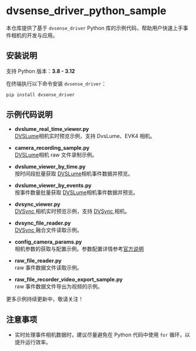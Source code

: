 # dvsense_driver_python_sample

本仓库提供了基于 `dvsense_driver` Python 库的示例代码，帮助用户快速上手事件相机的开发与应用。

## 安装说明

支持 Python 版本：**3.8 - 3.12**

在终端执行以下命令安装 `dvsense_driver`：

```bash
pip install dvsense_driver
```

## 示例代码说明

- **dvslume_real_time_viewer.py**  
    [DVSLume](https://www.dvsense.com/products/dvslume/)相机实时预览示例，支持 DvsLume、EVK4 相机。

- **camera_recording_sample.py**  
    [DVSLume](https://www.dvsense.com/products/dvslume/)相机 raw 文件录制示例。

- **dvslume_viewer_by_time.py**  
    按时间段批量获取 [DVSLume](https://www.dvsense.com/products/dvslume/)相机事件数据并预览。

- **dvslume_viewer_by_events.py**  
    按事件数量批量获取 [DVSLume](https://www.dvsense.com/products/dvslume/)相机事件数据并预览。

- **dvsync_viewer.py**  
    [DVSync ](https://www.dvsense.com/products/dvsync/)相机实时预览示例，支持 [DVSync ](https://www.dvsense.com/products/dvsync/)相机。

- **dvsync_file_reader.py**  
    [DVSync ](https://www.dvsense.com/products/dvsync/)融合文件读取示例。

- **config_camera_params.py**  
    相机参数的获取与配置示例。参数配置详情参考[官方说明](https://sdk.dvsense.com/zh/html/tools_zh.html)

- **raw_file_reader.py**  
    raw 事件数据文件读取示例。

- **raw_file_recorder_video_export_sample.py**  
    raw 事件数据文件导出为视频的示例。

更多示例持续更新中，敬请关注！

## 注意事项

- 实时处理事件相机数据时，建议尽量避免在 Python 代码中使用 `for` 循环，以提升运行效率。
